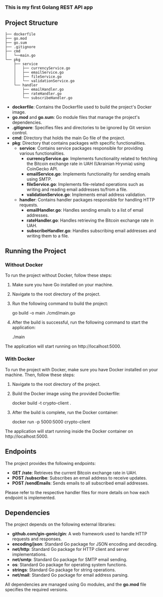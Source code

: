 ### This is my first Golang REST API app

## Project Structure
    ├── dockerfile
    ├── go.mod
    ├── go.sum
    ├── .gitignore
    ├── cmd
    │   └──main.go
    └── pkg
        ├── service
        │   ├── currencyService.go
        │   ├── emailService.go
        │   ├── fileService.go
        │   └── validationService.go
        └── handler
            ├── emailHandler.go
            ├── rateHandler.go
            └── subscribeHandler.go


- **dockerfile**: Contains the Dockerfile used to build the project's Docker image.
- **go.mod** and **go.sum**: Go module files that manage the project's dependencies.
- **.gitignore**: Specifies files and directories to be ignored by Git version control.
- **cmd**: Directory that holds the main Go file of the project.
- **pkg**: Directory that contains packages with specific functionalities.
  - **service**: Contains service packages responsible for providing various functionalities.
    - **currencyService.go**: Implements functionality related to fetching the Bitcoin exchange rate in UAH (Ukrainian Hryvnia) using CoinGecko API.
    - **emailService.go**: Implements functionality for sending emails using SMTP.
    - **fileService.go**: Implements file-related operations such as writing and reading email addresses to/from a file.
    - **validationService.go**: Implements email address validation.
  - **handler**: Contains handler packages responsible for handling HTTP requests.
    - **emailHandler.go**: Handles sending emails to a list of email addresses.
    - **rateHandler.go**: Handles retrieving the Bitcoin exchange rate in UAH.
    - **subscribeHandler.go**: Handles subscribing email addresses and writing them to a file.

## Running the Project

### Without Docker

To run the project without Docker, follow these steps:

1. Make sure you have Go installed on your machine.
2. Navigate to the root directory of the project.
3. Run the following command to build the project:


    go build -o main ./cmd/main.go


4. After the build is successful, run the following command to start the application:


    ./main


The application will start running on http://localhost:5000.

### With Docker

To run the project with Docker, make sure you have Docker installed on your machine. Then, follow these steps:

1. Navigate to the root directory of the project.
2. Build the Docker image using the provided Dockerfile:


    docker build -t crypto-client .


3. After the build is complete, run the Docker container:


    docker run -p 5000:5000 crypto-client


The application will start running inside the Docker container on http://localhost:5000.

## Endpoints

The project provides the following endpoints:

- **GET /rate**: Retrieves the current Bitcoin exchange rate in UAH.
- **POST /subscribe**: Subscribes an email address to receive updates.
- **POST /sendEmails**: Sends emails to all subscribed email addresses.


Please refer to the respective handler files for more details on how each endpoint is implemented.

## Dependencies

The project depends on the following external libraries:

- **github.com/gin-gonic/gin**: A web framework used to handle HTTP requests and responses.
- **encoding/json**: Standard Go package for JSON encoding and decoding.
- **net/http**: Standard Go package for HTTP client and server implementations.
- **net/smtp**: Standard Go package for SMTP email sending.
- **os**: Standard Go package for operating system functions.
- **strings**: Standard Go package for string operations.
- **net/mail**: Standard Go package for email address parsing.


All dependencies are managed using Go modules, and the **go.mod** file specifies the required versions.